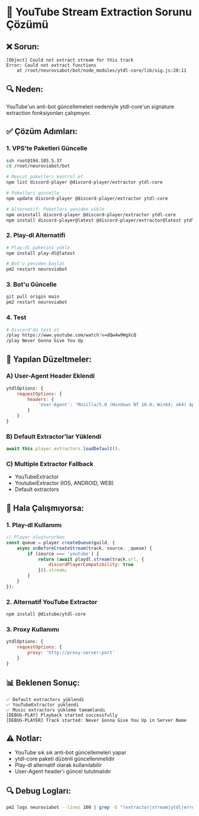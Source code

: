 # 🔧 YouTube Stream Extraction Sorunu Çözümü

## ❌ Sorun:
```
[Object] Could not extract stream for this track
Error: Could not extract functions
    at /root/neuroviabot/bot/node_modules/ytdl-core/lib/sig.js:20:11
```

## 🔍 Neden:
YouTube'un anti-bot güncellemeleri nedeniyle ytdl-core'un signature extraction fonksiyonları çalışmıyor.

## ✅ Çözüm Adımları:

### 1. VPS'te Paketleri Güncelle
```bash
ssh root@194.105.5.37
cd /root/neuroviabot/bot

# Mevcut paketleri kontrol et
npm list discord-player @discord-player/extractor ytdl-core

# Paketleri güncelle
npm update discord-player @discord-player/extractor ytdl-core

# Alternatif: Paketleri yeniden yükle
npm uninstall discord-player @discord-player/extractor ytdl-core
npm install discord-player@latest @discord-player/extractor@latest ytdl-core@latest
```

### 2. Play-dl Alternatifi
```bash
# Play-dl paketini yükle
npm install play-dl@latest

# Bot'u yeniden başlat
pm2 restart neuroviabot
```

### 3. Bot'u Güncelle
```bash
git pull origin main
pm2 restart neuroviabot
```

### 4. Test
```bash
# Discord'da test et
/play https://www.youtube.com/watch?v=dQw4w9WgXcQ
/play Never Gonna Give You Up
```

## 🔧 Yapılan Düzeltmeler:

### A) User-Agent Header Eklendi
```javascript
ytdlOptions: {
    requestOptions: {
        headers: {
            'User-Agent': 'Mozilla/5.0 (Windows NT 10.0; Win64; x64) AppleWebKit/537.36'
        }
    }
}
```

### B) Default Extractor'lar Yüklendi
```javascript
await this.player.extractors.loadDefault();
```

### C) Multiple Extractor Fallback
- YouTubeExtractor
- YoutubeiExtractor (IOS, ANDROID, WEB)
- Default extractors

## 🐛 Hala Çalışmıyorsa:

### 1. Play-dl Kullanımı
```javascript
// Player oluştururken
const queue = player.createQueue(guild, {
    async onBeforeCreateStream(track, source, _queue) {
        if (source === 'youtube') {
            return (await playdl.stream(track.url, { 
                discordPlayerCompatibility: true 
            })).stream;
        }
    }
});
```

### 2. Alternatif YouTube Extractor
```bash
npm install @distube/ytdl-core
```

### 3. Proxy Kullanımı
```javascript
ytdlOptions: {
    requestOptions: {
        proxy: 'http://proxy-server:port'
    }
}
```

## 📊 Beklenen Sonuç:
```
✅ Default extractors yüklendi
✅ YouTubeExtractor yüklendi
✅ Music extractors yükleme tamamlandı
[DEBUG-PLAY] Playback started successfully
[DEBUG-PLAYER] Track started: Never Gonna Give You Up in Server Name
```

## ⚠️ Notlar:
- YouTube sık sık anti-bot güncellemeleri yapar
- ytdl-core paketi düzenli güncellenmelidir
- Play-dl alternatif olarak kullanılabilir
- User-Agent header'ı güncel tutulmalıdır

## 🔍 Debug Logları:
```bash
pm2 logs neuroviabot --lines 100 | grep -E "(extractor|stream|ytdl|error)"
```
